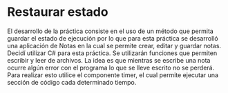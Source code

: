 # Restaurar estado
El desarrollo de la práctica consiste en el uso de un método que permita guardar el estado de ejecución por lo que para esta práctica se desarrolló una aplicación de Notas en la cual se permite crear, editar y guardar notas.
Decidí utilizar C# para esta práctica. Se utilizarán funciones que permiten escribir y leer de archivos.
La idea es que mientras se escribe una nota ocurre algún error con el programa lo que se lleve escrito no se perderá.
Para realizar esto utilice el componente timer, el cual permite ejecutar una sección de código cada determinado tiempo. 
